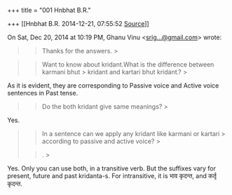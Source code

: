 +++
title = "001 Hnbhat B.R."

+++
[[Hnbhat B.R.	2014-12-21, 07:55:52 [Source](https://groups.google.com/g/samskrita/c/Nj49vBFnQbg)]]



  

  

On Sat, Dec 20, 2014 at 10:19 PM, Ghanu Vinu \<[srig...@gmail.com]()\> wrote:  

> 
> > Thanks for the answers. >
> 

  



> 
> > Want to know about kridant.What is the difference between karmani bhut > kridant and kartari bhut kridant.? >
> 

  

As it is evident, they are corresponding to Passive voice and Active voice sentences in Past tense.

  

  



> 
> > Do the both kridant give same meanings? >
> 

  

Yes.



> 
> > In a sentence can we apply any kridant like karmani or kartari > according to passive and active voice? >
> 
> > . >
> 
> > 

Yes. Only you can use both, in a transitive verb. But the suffixes vary for present, future and past kridanta-s. For intransitive, it is भाव कृदन्त, and कर्तृ कृदन्त.

  

  

  

  

  

  

  

